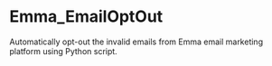 # Emma_EmailOptOut
Automatically opt-out the invalid emails from Emma email marketing platform using Python script. 
